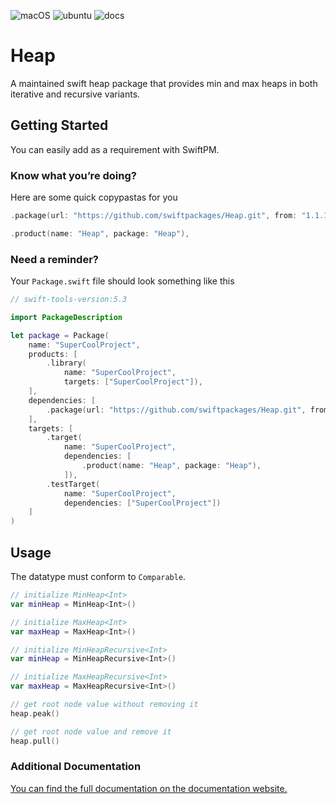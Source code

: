![macOS](https://github.com/swiftpackages/Heap/workflows/macOS/badge.svg)
![ubuntu](https://github.com/swiftpackages/Heap/workflows/ubuntu/badge.svg)
![docs](https://github.com/swiftpackages/Heap/workflows/docs/badge.svg)

# Heap

A maintained swift heap package that provides min and max heaps in both iterative and recursive variants.

## Getting Started

You can easily add as a requirement with SwiftPM.

### Know what you’re doing?

Here are some quick copypastas for you
```swift
.package(url: "https://github.com/swiftpackages/Heap.git", from: "1.1.1"),
```
```swift
.product(name: "Heap", package: "Heap"),
```

### Need a reminder?

Your `Package.swift` file should look something like this

```swift
// swift-tools-version:5.3

import PackageDescription

let package = Package(
    name: "SuperCoolProject",
    products: [
        .library(
            name: "SuperCoolProject",
            targets: ["SuperCoolProject"]),
    ],
    dependencies: [
        .package(url: "https://github.com/swiftpackages/Heap.git", from: "1.1.1"),
    ],
    targets: [
        .target(
            name: "SuperCoolProject",
            dependencies: [
                .product(name: "Heap", package: "Heap"),
            ]),
        .testTarget(
            name: "SuperCoolProject",
            dependencies: ["SuperCoolProject"])
    ]
)
```

## Usage

The datatype must conform to `Comparable`.

```swift
// initialize MinHeap<Int>
var minHeap = MinHeap<Int>()

// initialize MaxHeap<Int>
var maxHeap = MaxHeap<Int>()

// initialize MinHeapRecursive<Int>
var minHeap = MinHeapRecursive<Int>()

// initialize MaxHeapRecursive<Int>
var maxHeap = MaxHeapRecursive<Int>()

// get root node value without removing it
heap.peak()

// get root node value and remove it
heap.pull()
```

### Additional Documentation

[You can find the full documentation on the documentation website.](https://swiftpackages.github.io/Heap)
